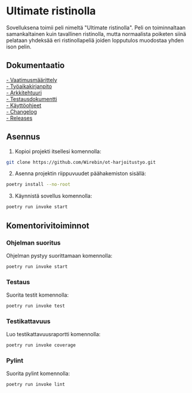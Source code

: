 # Ultimate ristinolla

Sovelluksena toimii peli nimeltä "Ultimate ristinolla".
Peli on toiminnaltaan samankaltainen kuin tavallinen ristinolla, mutta normaalista poiketen siinä pelataan yhdeksää eri ristinollapeliä joiden lopputulos muodostaa yhden ison pelin. 

## Dokumentaatio
[- Vaatimusmäärittely](dokumentaatio/vaatimusmaarittely.md)\
[- Työaikakirjanpito](dokumentaatio/tuntikirjanpito.md)\
[- Arkkitehtuuri](dokumentaatio/arkkitehtuuri.md)\
[- Testausdokumentti](dokumentaatio/testaus.md)\
[- Käyttöohjeet](dokumentaatio/kayttoohje.md)\
[- Changelog](dokumentaatio/changelog.md)\
[- Releases](https://github.com/Wirebin/ot-harjoitustyo/releases)

## Asennus
1. Kopioi projekti itsellesi komennolla:
```bash
git clone https://github.com/Wirebin/ot-harjoitustyo.git
```

2. Asenna projektin riippuvuudet päähakemiston sisällä:
```bash
poetry install --no-root
```

3. Käynnistä sovellus komennolla:
```bash
poetry run invoke start
```

## Komentorivitoiminnot

### Ohjelman suoritus
Ohjelman pystyy suorittamaan komennolla:
```bash
poetry run invoke start
```

### Testaus 
Suorita testit komennolla:
```bash
poetry run invoke test
```

### Testikattavuus
Luo testikattavuusraportti komennolla:
```bash
poetry run invoke coverage
```

### Pylint
Suorita pylint komennolla:
```bash
poetry run invoke lint
```
